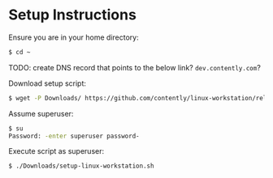 # Setup Instructions

Ensure you are in your home directory:
```bash
$ cd ~
```
TODO: create DNS record that points to the below link? `dev.contently.com`? 

Download setup script:
```bash
$ wget -P Downloads/ https://github.com/contently/linux-workstation/releases/latest/download/setup-linux-workstation.sh
```

Assume superuser:
```bash
$ su
Password: -enter superuser password-
```

Execute script as superuser:
```bash
$ ./Downloads/setup-linux-workstation.sh
```
